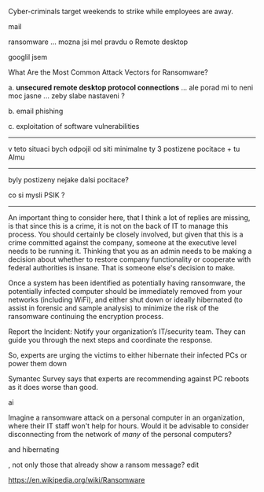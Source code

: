 


Cyber-criminals target weekends to strike while employees are away. 




mail 

ransomware ... mozna jsi mel pravdu o Remote desktop

googlil jsem

What Are the Most Common Attack Vectors for Ransomware?

a. **unsecured remote desktop protocol connections**
... ale porad mi to neni moc jasne ... zeby slabe nastaveni ?

b. email phishing

c. exploitation of software vulnerabilities

--------

v teto situaci bych odpojil od siti minimalne ty 3 postizene pocitace + tu Almu

----

byly postizeny nejake dalsi pocitace?

co si mysli PSIK ?



----




An important thing to consider here, that I think a lot of replies are missing, is that since this is a crime, it is not on the back of IT to manage this process. You should certainly be closely involved, but given that this is a crime committed against the company, someone at the executive level needs to be running it. Thinking that you as an admin needs to be making a decision about whether to restore company functionality or cooperate with federal authorities is insane. That is someone else's decision to make.







Once a system has been identified as potentially having ransomware, the potentially infected computer should be immediately removed from your networks (including WiFi), and either shut down or ideally hibernated (to assist in forensic and sample analysis) to minimize the risk of the ransomware continuing the encryption process.




Report the Incident: Notify your organization’s IT/security team. They can guide you through the next steps and coordinate the response.








So, experts are urging the victims to either hibernate their infected PCs or power them down 


 Symantec Survey says that experts are recommending against PC reboots as it does worse than good.






ai

Imagine a ransomware attack on a personal computer in an organization, where their IT staff won't help for hours. Would it be advisable to consider disconnecting from the network of *many* of the personal computers?

 and hibernating 

, not only those that already show a ransom message?
edit







https://en.wikipedia.org/wiki/Ransomware








